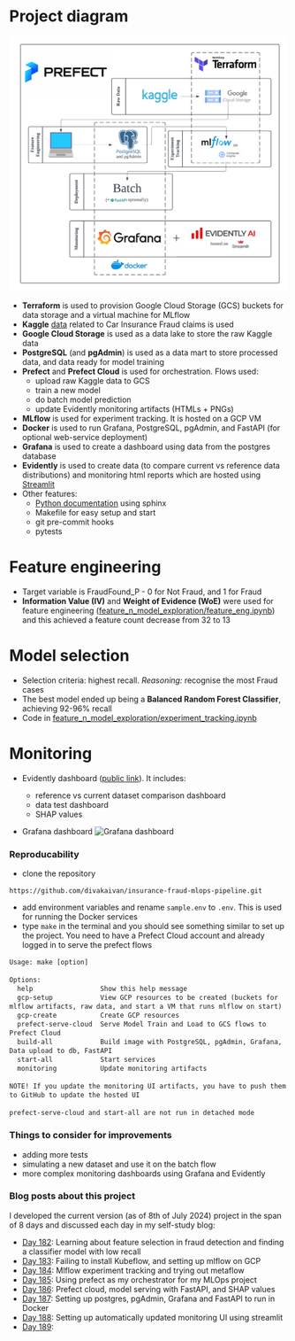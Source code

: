 # Project diagram

![Project diagram](/project_info/project_diagram.png)

- **Terraform** is used to provision Google Cloud Storage (GCS) buckets for data storage and a virtual machine for MLflow
- **Kaggle** [data](https://www.kaggle.com/datasets/shivamb/vehicle-claim-fraud-detection) related to Car Insurance Fraud claims is used
- **Google Cloud Storage** is used as a data lake to store the raw Kaggle data
- **PostgreSQL** (and **pgAdmin**) is used as a data mart to store processed data, and data ready for model training
- **Prefect** and **Prefect Cloud** is used for orchestration. Flows used:
  - upload raw Kaggle data to GCS
  - train a new model
  - do batch model prediction
  - update Evidently monitoring artifacts (HTMLs + PNGs)
- **MLflow** is used for experiment tracking. It is hosted on a GCP VM
- **Docker** is used to run Grafana, PostgreSQL, pgAdmin, and FastAPI (for optional web-service deployment)
- **Grafana** is used to create a dashboard using data from the postgres database
- **Evidently** is used to create data (to compare current vs reference data distributions) and monitoring html reports which are hosted using [Streamlit](https://insurance-fraud-model-monitoring.streamlit.app/)
- Other features:
  - [Python documentation](https://fraud-model-prefect-docs.netlify.app/) using sphinx
  - Makefile for easy setup and start
  - git pre-commit hooks
  - pytests

# Feature engineering

- Target variable is FraudFound_P - 0 for Not Fraud, and 1 for Fraud
- **Information Value (IV)** and **Weight of Evidence (WoE)** were used for feature engineering ([feature_n_model_exploration/feature_eng.ipynb](/feature_n_model_exploration/feature_eng.ipynb)) and this achieved a feature count decrease from 32 to 13

# Model selection

- Selection criteria: highest recall. _Reasoning:_ recognise the most Fraud cases
- The best model ended up being a **Balanced Random Forest Classifier**, achieving 92-96% recall
- Code in [feature_n_model_exploration/experiment_tracking.ipynb](/feature_n_model_exploration/experiment_tracking.ipynb)

# Monitoring

- Evidently dashboard ([public link](https://insurance-fraud-model-monitoring.streamlit.app/)). It includes:
  - reference vs current dataset comparison dashboard
  - data test dashboard
  - SHAP values

- Grafana dashboard
![Grafana dashboard](/project_info/grafana_dashboard.png)

### Reproducability

- clone the repository
```
https://github.com/divakaivan/insurance-fraud-mlops-pipeline.git
```
- add environment variables and rename `sample.env` to `.env`. This is used for running the Docker services
- type `make` in the terminal and you should see something similar to set up the project. You need to have a Prefect Cloud account and already logged in to serve the prefect flows
```
Usage: make [option]

Options:
  help                 Show this help message
  gcp-setup            View GCP resources to be created (buckets for mlflow artifacts, raw data, and start a VM that runs mlflow on start)
  gcp-create           Create GCP resources 
  prefect-serve-cloud  Serve Model Train and Load to GCS flows to Prefect Cloud
  build-all            Build image with PostgreSQL, pgAdmin, Grafana, Data upload to db, FastAPI
  start-all            Start services
  monitoring           Update monitoring artifacts 

NOTE! If you update the monitoring UI artifacts, you have to push them to GitHub to update the hosted UI

prefect-serve-cloud and start-all are not run in detached mode
```

### Things to consider for improvements

- adding more tests
- simulating a new dataset and use it on the batch flow
- more complex monitoring dashboards using Grafana and Evidently

### Blog posts about this project

I developed the current version (as of 8th of July 2024) project in the span of 8 days and discussed each day in my self-study blog:

- [Day 182](https://50daysml.blogspot.com/2024/07/day-182-learning-about-feature.html): Learning about feature selection in fraud detection and finding a classifier model with low recall
- [Day 183](https://50daysml.blogspot.com/2024/07/day-183-failing-to-install-kubeflow-and.html): Failing to install Kubeflow, and setting up mlflow on GCP
- [Day 184](https://50daysml.blogspot.com/2024/07/day-184-mlflow-experiment-tracking-and.html): Mlflow experiment tracking and trying out metaflow
- [Day 185](https://50daysml.blogspot.com/2024/07/day-185-using-prefect-as-my.html): Using prefect as my orchestrator for my MLOps project
- [Day 186](https://50daysml.blogspot.com/2024/07/day-186-prefect-cloud-model-serving.html): Prefect cloud, model serving with FastAPI, and SHAP values
- [Day 187](https://50daysml.blogspot.com/2024/07/day-187-setting-up-postgres-pgadmin.html): Setting up postgres, pgAdmin, Grafana and FastAPI to run in Docker
- [Day 188](https://50daysml.blogspot.com/2024/07/day-188-setting-up-automatically.html): Setting up automatically updated monitoring UI using streamlit
- [Day 189](): 
